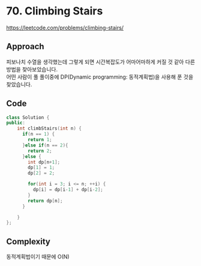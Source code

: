 # 70. Climbing Stairs

https://leetcode.com/problems/climbing-stairs/

## Approach

피보나치 수열을 생각했는데 그렇게 되면 시간복잡도가 어마어마하게 커질 것 같아 다른 방법을 찾아보았습니다. <br>
어떤 사람이 풀 풀이중에 DP(Dynamic programming: 동적계획법)을 사용해 푼 것을 찾았습니다. <br>

## Code

```cpp
class Solution {
public:
    int climbStairs(int n) {
      if(n == 1) {
        return 1;
      }else if(n == 2){
        return 2;
      }else {
        int dp[n+1];
        dp[1] = 1;
        dp[2] = 2;

        for(int i = 3; i <= n; ++i) {
          dp[i] = dp[i-1] + dp[i-2];
        }
        return dp[n];
      }

    }
};
```

## Complexity

동적계획법이기 때문에 O(N)
